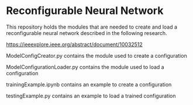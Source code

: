 # Reconfigurable Neural Network

This repository holds the modules that are needed to create and load a reconfigurable neural network described in the following research. 

https://ieeexplore.ieee.org/abstract/document/10032512

ModelConfigCreator.py contains the module used to create a configuration

ModelConfigurationLoader.py contains the module used to load a configuration

trainingExample.ipynb contains an example to create a configuration

testingExample.py contains an example to load a trained configuration